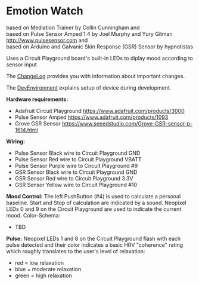 # Emotion Watch

 based on Mediation Trainer by Collin Cunningham and  
 based on Pulse Sensor Amped 1.4 by Joel Murphy and Yury Gitman http://www.pulsesensor.com and  
 based on Arduino and Galvanic Skin Response (GSR) Sensor by hypnotistas

 Uses a Circuit Playground board's built-in LEDs to diplay mood according to sensor input
 
 The [ChangeLog](doc/CHANGELOG.md) provides you with information about important changes.
 
 The [DevEnvironment](doc/HOWTO.md) explains setup of device during development.
 
**Hardware requirements:**
 - Adafruit Circuit Playground https://www.adafruit.com/products/3000
 - Pulse Sensor Amped https://www.adafruit.com/products/1093
 - Grove GSR Sensor https://www.seeedstudio.com/Grove-GSR-sensor-p-1614.html

**Wiring:**
 - Pulse Sensor Black wire to Circuit Playground GND
 - Pulse Sensor Red wire to Circuit Playground VBATT
 - Pulse Sensor Purple wire to Circuit Playground #9
 - GSR Sensor Black wire to Circuit Playground GND
 - GSR Sensor Red wire to Circuit Playground 3.3V
 - GSR Sensor Yellow wire to Circuit Playground #10

**Mood Control:**
 The left PushButton (#4) is used to calculate a personal baseline. Start and Stop of calculation are indicated by a sound.
 Neopixel LEDs 0 and 9 on the Circuit Playground are used to indicate the current mood. Color-Schema:
 - TBD

**Pulse:** 
 Neopixel LEDs 1 and 8 on the Circuit Playground flash with each pulse detected and their color indicates a basic HRV "coherence" rating which roughly translates to the user's level of relaxation:
 - red = low relaxation
 - blue = moderate relaxation
 - green = high relaxation
 